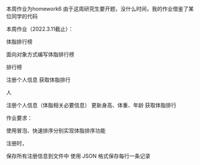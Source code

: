 本周作业为homework6
由于这周研究生要开题，没什么时间，我的作业借鉴了某位同学的代码


本周作业（2022.3.11截止）：

体脂排行榜

面向对象方式编写体脂排行榜

排行榜

注册个人信息
获取体脂排行

人

注册个人信息（体脂相关必要信息）
更新身高、体重、年龄
获取体脂排行

作业要求：

使用冒泡、快速排序分别实现体脂排序功能

注册时，

保存所有注册信息到文件中
使用 JSON 格式保存每行一条记录



